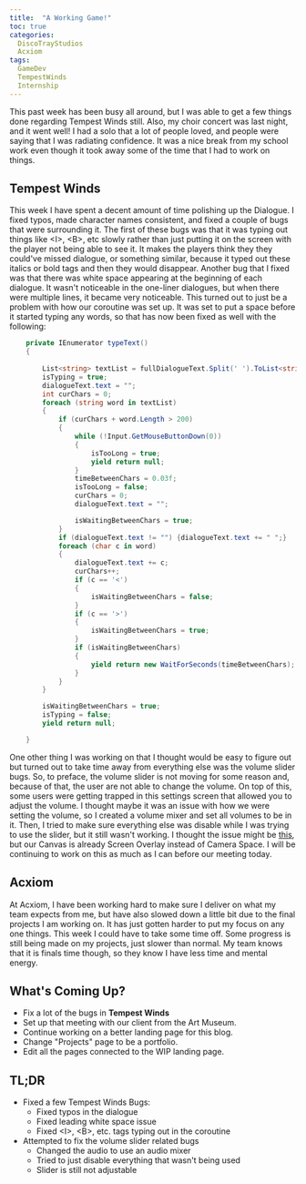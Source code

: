 ```yaml
---
title:  "A Working Game!"
toc: true
categories:
  DiscoTrayStudios
  Acxiom
tags:
  GameDev
  TempestWinds
  Internship
---
```


This past week has been busy all around, but I was able to get a few things done regarding Tempest Winds still.
Also, my choir concert was last night, and it went well!
I had a solo that a lot of people loved, and people were saying that I was radiating confidence.
It was a nice break from my school work even though it took away some of the time that I had to work on things.

## Tempest Winds

This week I have spent a decent amount of time polishing up the Dialogue. I fixed typos, made character names consistent,
and fixed a couple of bugs that were surrounding it. The first of these bugs was that it was typing out things like
\<I>, \<B>, etc slowly rather than just putting it on the screen with the player not being able to see it.
It makes the players think they they could've missed dialogue, or something similar,
because it typed out these italics or bold tags and then they would disappear.
Another bug that I fixed was that there was white space appearing at the beginning of each dialogue.
It wasn't noticeable in the one-liner dialogues, but when there were multiple lines, it became very noticeable.
This turned out to just be a problem with how our coroutine was set up.
It was set to put a space before it started typing any words, so that has now been fixed as well with the following:

``` C#
    private IEnumerator typeText()
    {
        
        List<string> textList = fullDialogueText.Split(' ').ToList<string>();
        isTyping = true;
        dialogueText.text = "";
        int curChars = 0;
        foreach (string word in textList)
        {
            if (curChars + word.Length > 200)
            {
                while (!Input.GetMouseButtonDown(0))
                {
                    isTooLong = true;
                    yield return null;
                }
                timeBetweenChars = 0.03f;
                isTooLong = false;
                curChars = 0;
                dialogueText.text = "";

                isWaitingBetweenChars = true;
            }
            if (dialogueText.text != "") {dialogueText.text += " ";}
            foreach (char c in word)
            {
                dialogueText.text += c;
                curChars++;
                if (c == '<')
                {
                    isWaitingBetweenChars = false;
                }
                if (c == '>')
                {
                    isWaitingBetweenChars = true;
                }
                if (isWaitingBetweenChars)
                {
                    yield return new WaitForSeconds(timeBetweenChars);
                }
            }
        }

        isWaitingBetweenChars = true;
        isTyping = false;
        yield return null;

    }
```

One other thing I was working on that I thought would be easy to figure out but turned out to take time away from everything else
was the volume slider bugs.
So, to preface, the volume slider is not moving for some reason and, because of that, the user are not able to change the volume.
On top of this, some users were getting trapped in this settings screen that allowed you to adjust the volume.
I thought maybe it was an issue with how we were setting the volume, so I created a volume mixer and set all volumes to be in it.
Then, I tried to make sure everything else was disable while I was trying to use the slider, but it still wasn't working.
I thought the issue might be [this](https://answers.unity.com/questions/945148/ui-sliders-1.html), but our Canvas is already Screen Overlay instead of Camera Space. I will be continuing to work on this as much as I can before our meeting today.

## Acxiom

At Acxiom, I have been working hard to make sure I deliver on what my team expects from me,
but have also slowed down a little bit due to the final projects I am working on.
It has just gotten harder to put my focus on any one things. This week I could have to take some time off.
Some progress is still being made on my projects, just slower than normal.
My team knows that it is finals time though, so they know I have less time and mental energy.

## What's Coming Up?

- Fix a lot of the bugs in **Tempest Winds**
- Set up that meeting with our client from the Art Museum.
- Continue working on a better landing page for this blog.
- Change "Projects" page to be a portfolio.
- Edit all the pages connected to the WIP landing page.

## TL;DR

- Fixed a few Tempest Winds Bugs:
  - Fixed typos in the dialogue
  - Fixed leading white space issue
  - Fixed \<I>, \<B>, etc. tags typing out in the coroutine
- Attempted to fix the volume slider related bugs
  - Changed the audio to use an audio mixer
  - Tried to just disable everything that wasn't being used
  - Slider is still not adjustable
